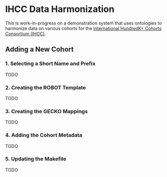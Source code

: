 # IHCC Data Harmonization

This is work-in-progress on a demonstration system that uses ontologies to harmonize data on various cohorts for the [International HundredK+ Cohorts Consortium (IHCC)](https://ihcc.g2mc.org).


## Adding a New Cohort

### 1. Selecting a Short Name and Prefix

TODO

### 2. Creating the ROBOT Template

TODO

### 3. Creating the GECKO Mappings

TODO

### 4. Adding the Cohort Metadata

TODO

### 5. Updating the Makefile

TODO
